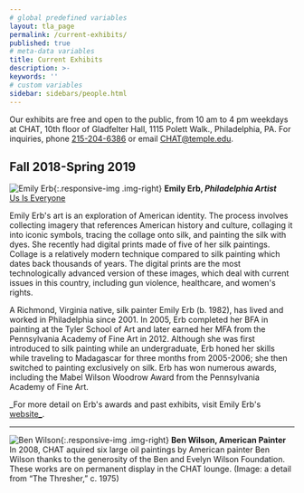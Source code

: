 ```yaml
---
# global predefined variables
layout: tla_page
permalink: /current-exhibits/
published: true
# meta-data variables
title: Current Exhibits
description: >-
keywords: ''
# custom variables
sidebar: sidebars/people.html
---
```

Our exhibits are free and open to the public, from 10 am to 4 pm weekdays at CHAT, 10th floor of Gladfelter Hall, 1115 Polett Walk., Philadelphia, PA. For inquiries, phone [215-204-6386](tel:2152046386) or email [CHAT@temple.edu](mailto:chat@temple.edu).

## Fall 2018-Spring 2019

![Emily Erb]({{site.baseurl}}/media/resized_ErbE.jpg){:.responsive-img .img-right}
**Emily Erb, _Philadelphia Artist_**<br>
[Us Is Everyone](https://liberalarts.temple.edu/about-us/events/us-everyone-exhibit-opening-and-reception) <br>

Emily Erb's art is an exploration of American identity. The process involves collecting imagery that references American history and culture, collaging it into iconic symbols, tracing the collage onto silk, and painting the silk with dyes. She recently had digital prints made of five of her silk paintings. Collage is a relatively modern technique compared to silk painting which dates back thousands of years. The digital prints are the most technologically advanced version of these images, which deal with current issues in this country, including gun violence, healthcare, and women's rights.

A Richmond, Virginia native, silk painter Emily Erb (b. 1982), has lived and worked in Philadelphia since 2001. In 2005, Erb completed her BFA in painting at the Tyler School of Art and later earned her MFA from the Pennsylvania Academy of Fine Art in 2012. Although she was first introduced to silk painting while an undergraduate, Erb honed her skills while traveling to Madagascar for three months from 2005-2006; she then switched to painting exclusively on silk. Erb has won numerous awards, including the Mabel Wilson Woodrow Award from the Pennsylvania Academy of Fine Art.

_For more detail on Erb's awards and past exhibits, visit Emily Erb's [website_](http://www.emilyerb.com/).

___

![Ben Wilson]({{site.baseurl}}/media/ben_wilson.jpg){:.responsive-img .img-right}
**Ben Wilson, American Painter**
In 2008, CHAT aquired six large oil paintings by American painter Ben Wilson thanks to the generosity of the Ben and Evelyn Wilson Foundation. These works are on permanent display in the CHAT lounge. (Image: a detail from “The Thresher,” c. 1975)
